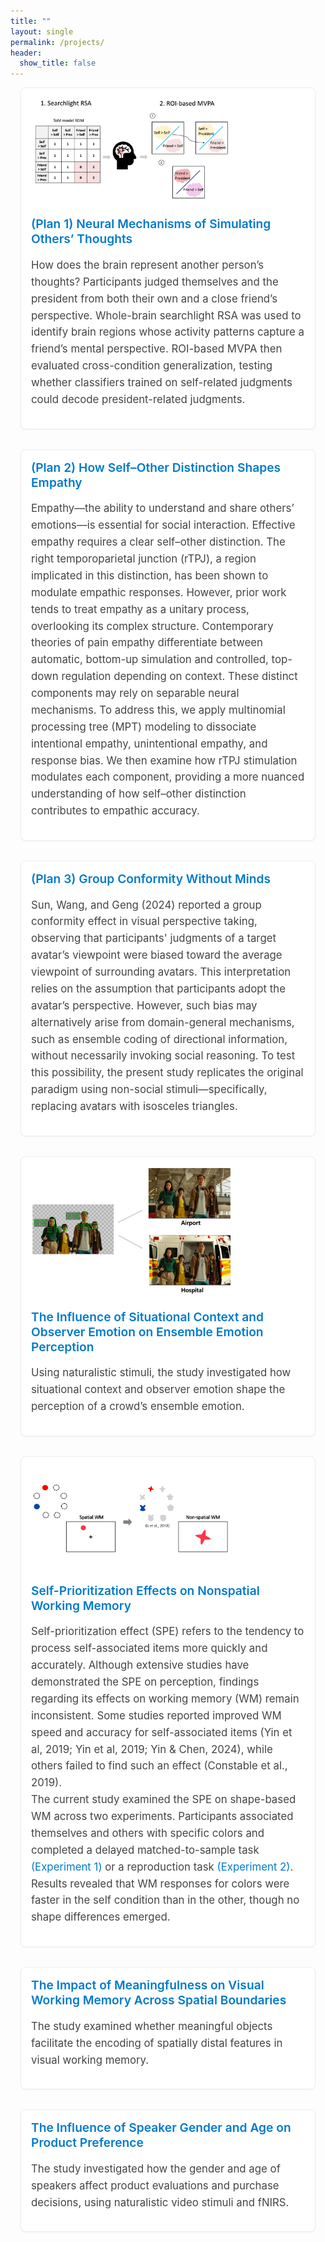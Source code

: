 ```yaml
---
title: ""
layout: single
permalink: /projects/
header:
  show_title: false
---
```


<div class="project-list">

  <div class="project-item social neuro">
    <div class="project-image">
      <img src="/assets/img/projects/SRE2_method1.png" alt="Plan 1 image">
    </div>
    <div class="project-text">
      <h3>(Plan 1) Neural Mechanisms of Simulating Others’ Thoughts</h3>
      <p>
        How does the brain represent another person’s thoughts? Participants judged themselves and the president from both their own and a close friend’s perspective. Whole-brain searchlight RSA was used to identify brain regions whose activity patterns capture a friend’s mental perspective. ROI-based MVPA then evaluated cross-condition generalization, testing whether classifiers trained on self-related judgments could decode president-related judgments.
      </p>
    </div>
  </div>

  <div class="project-item social neuro">
    <div class="project-text">
      <h3>(Plan 2) How Self–Other Distinction Shapes Empathy</h3>
      <p>
        Empathy—the ability to understand and share others’ emotions—is essential for social interaction. Effective empathy requires a clear self–other distinction. The right temporoparietal junction (rTPJ), a region implicated in this distinction, has been shown to modulate empathic responses. However, prior work tends to treat empathy as a unitary process, overlooking its complex structure. Contemporary theories of pain empathy differentiate between automatic, bottom-up simulation and controlled, top-down regulation depending on context. These distinct components may rely on separable neural mechanisms. To address this, we apply multinomial processing tree (MPT) modeling to dissociate intentional empathy, unintentional empathy, and response bias. We then examine how rTPJ stimulation modulates each component, providing a more nuanced understanding of how self–other distinction contributes to empathic accuracy.
      </p>
    </div>
  </div>

  <div class="project-item social">
    <div class="project-text">
      <h3>(Plan 3) Group Conformity Without Minds</h3>
      <p>
        Sun, Wang, and Geng (2024) reported a group conformity effect in visual perspective taking, observing that participants' judgments of a target avatar’s viewpoint were biased toward the average viewpoint of surrounding avatars. This interpretation relies on the assumption that participants adopt the avatar’s perspective. However, such bias may alternatively arise from domain-general mechanisms, such as ensemble coding of directional information, without necessarily invoking social reasoning. To test this possibility, the present study replicates the original paradigm using non-social stimuli—specifically, replacing avatars with isosceles triangles.
      </p>
    </div>
  </div>

  <div class="project-item social">
    <div class="project-image">
      <img src="/assets/img/projects/CEP_method.png" alt="Ensemble Emotion Perception">
    </div>
    <div class="project-text">
      <h3>The Influence of Situational Context and Observer Emotion on Ensemble Emotion Perception</h3>
      <p>
        Using naturalistic stimuli, the study investigated how situational context and observer emotion shape the perception of a crowd’s ensemble emotion.
      </p>
    </div>
  </div>

  <div class="project-item social memory">
    <div class="project-image">
      <img src="/assets/img/projects/SPE_method.png" alt="Self-Prioritization Effects">
    </div>
    <div class="project-text">
      <h3>Self-Prioritization Effects on Nonspatial Working Memory</h3>
      <p>
        Self-prioritization effect (SPE) refers to the tendency to process self-associated items more quickly and accurately. Although extensive studies have demonstrated the SPE on perception, findings regarding its effects on working memory (WM) remain inconsistent. Some studies reported improved WM speed and accuracy for self-associated items (Yin et al, 2019; Yin et al, 2019; Yin &amp; Chen, 2024), while others failed to find such an effect (Constable et al., 2019).
        <br>The current study examined the SPE on shape-based WM across two experiments. Participants associated themselves and others with specific colors and completed a delayed matched-to-sample task
        <a href="/data/analyzeSPE8VCS1.html" target="_blank" class="project-link">(Experiment 1)</a>
        or a reproduction task
        <a href="/data/analyzeSPE8VCS2.html" target="_blank" class="project-link">(Experiment 2)</a>.
        Results revealed that WM responses for colors were faster in the self condition than in the other, though no shape differences emerged.
      </p>
    </div>
  </div>

  <div class="project-item memory">
    <div class="project-text">
      <h3>The Impact of Meaningfulness on Visual Working Memory Across Spatial Boundaries</h3>
      <p>
        The study examined whether meaningful objects facilitate the encoding of spatially distal features in visual working memory.
      </p>
    </div>
  </div>

  <div class="project-item neuro">
    <div class="project-text">
      <h3>The Influence of Speaker Gender and Age on Product Preference</h3>
      <p>
        The study investigated how the gender and age of speakers affect product evaluations and purchase decisions, using naturalistic video stimuli and fNIRS.
      </p>
    </div>
  </div>

</div>

<style>
.project-list {
  max-width: 100%;
  margin: 0 auto;
  padding: 0 1rem; /* 좌우 여백 최소화 */
}

.project-item {
  display: flex;
  flex-wrap: wrap;
  align-items: flex-start;
  gap: 1.5rem;
  margin-bottom: 2rem;
  border: 1px solid #eee;
  border-radius: 8px;
  padding: 1rem;
  background: #fff;
  box-shadow: 0 1px 3px rgba(0,0,0,0.05);
}

.project-image img {
  max-width: 320px;
  width: 100%;
  height: auto;
  border-radius: 6px;
  display: block;
}

.project-text {
  flex: 1;
  min-width: 250px;
}

.project-text h3 {
  margin: 0 0 0.5rem;
  font-size: 1.2rem;
  font-weight: 600;
  color: #007acc;
}

.project-text p {
  font-size: 1.05rem;
  color: #444;
  line-height: 1.6;
}

.project-link {
  color: #007acc;
  text-decoration: none;
}
.project-link:hover {
  text-decoration: underline;
}

@media screen and (max-width: 768px) {
  .project-item {
    flex-direction: column;
    align-items: center;
  }
  .project-image img {
    max-width: 100%;
  }
}
</style>
